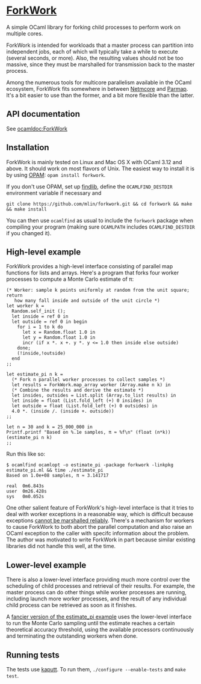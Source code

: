 # [ForkWork](https://github.com/mlin/forkwork)

A simple OCaml library for forking child processes to perform work on multiple cores.

ForkWork is intended for workloads that a master process can partition into independent jobs, each of which will typically take a while to execute (several seconds, or more). Also, the resulting values should not be too massive, since they must be marshalled for transmission back to the master process.

Among the numerous tools for multicore parallelism available in the OCaml ecosystem, ForkWork fits somewhere in between [Netmcore](http://projects.camlcity.org/projects/dl/ocamlnet-3.6.1/doc/html-main/Netmcore.html) and [Parmap](http://www.dicosmo.org/code/parmap/). It's a bit easier to use than the former, and a bit more flexible than the latter.

## API documentation

See [ocamldoc:ForkWork](http://mlin.github.com/forkwork/ForkWork.html)

## Installation

ForkWork is mainly tested on Linux and Mac OS X with OCaml 3.12 and above. It should work on most flavors of Unix. The easiest way to install it is by using [OPAM](http://opam.ocamlpro.com):
`opam install forkwork`.

If you don't use OPAM, set up [findlib](http://projects.camlcity.org/projects/findlib.html),
define the `OCAMLFIND_DESTDIR` environment variable if necessary and

```git clone https://github.com/mlin/forkwork.git && cd forkwork && make && make install```

You can then use `ocamlfind` as usual to include the `forkwork` package when
compiling your program (making sure `OCAMLPATH` includes `OCAMLFIND_DESTDIR` if
you changed it).

## High-level example

ForkWork provides a high-level interface consisting of parallel map functions for lists and arrays. Here's a program that forks four worker processes to compute a Monte Carlo estimate of π:

```
(* Worker: sample k points uniformly at random from the unit square; return
   how many fall inside and outside of the unit circle *)
let worker k =
  Random.self_init ();
  let inside = ref 0 in
  let outside = ref 0 in begin
    for i = 1 to k do
      let x = Random.float 1.0 in
      let y = Random.float 1.0 in
      incr (if x *. x +. y *. y <= 1.0 then inside else outside)
    done;
    (!inside,!outside)
  end
;;

let estimate_pi n k =
  (* Fork n parallel worker processes to collect samples *)
  let results = ForkWork.map_array worker (Array.make n k) in
  (* Combine the results and derive the estimate *)
  let insides, outsides = List.split (Array.to_list results) in
  let inside = float (List.fold_left (+) 0 insides) in
  let outside = float (List.fold_left (+) 0 outsides) in
  4.0 *. (inside /. (inside +. outside))
;;

let n = 30 and k = 25_000_000 in
Printf.printf "Based on %.1e samples, π ≈ %f\n" (float (n*k)) (estimate_pi n k)
;;
```

Run this like so:

```
$ ocamlfind ocamlopt -o estimate_pi -package forkwork -linkpkg estimate_pi.ml && time ./estimate_pi
Based on 1.0e+08 samples, π ≈ 3.141717

real  0m6.843s
user  0m26.428s
sys   0m0.052s
```

One other salient feature of ForkWork's high-level interface is that it tries to deal with worker exceptions in a reasonable way, which is difficult because exceptions [cannot be marshalled reliably](http://caml.inria.fr/mantis/view.php?id=1961). There's a mechanism for workers to cause ForkWork to both abort the parallel computation and also raise an OCaml exception to the caller with specifc information about the problem. The author was motivated to write ForkWork in part because similar existing libraries did not handle this well, at the time.

## Lower-level example

There is also a lower-level interface providing much more control over the scheduling of child processes and retrieval of their results. For example, the master process can do other things while worker processes are running, including launch more worker processes, and the result of any individual child process can be retrieved as soon as it finishes.

A [fancier version of the estimate_pi example](https://github.com/mlin/forkwork/blob/master/examples/estimate_pi_interval.ml) uses the lower-level interface to run the Monte Carlo sampling until the estimate reaches a certain theoretical accuracy threshold, using the available processors continuously and terminating the outstanding workers when done.

## Running tests

The tests use [kaputt](http://kaputt.x9c.fr). To run them, `./configure --enable-tests` and `make test`.
